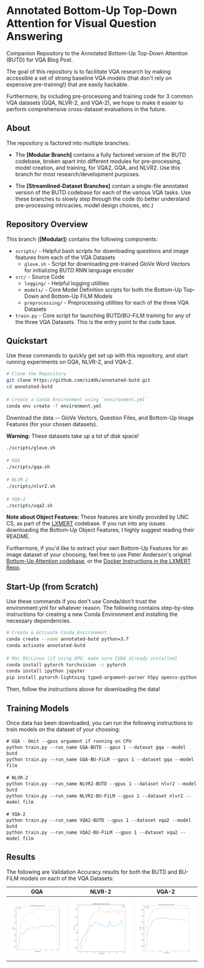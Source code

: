 # Annotated Bottom-Up Top-Down Attention for Visual Question Answering

Companion Repository to the Annotated Bottom-Up Top-Down Attention (BUTD) for VQA Blog Post. 

The goal of this repository is to facilitate VQA research by making accessible a set of strong baseline VQA models 
(that don't rely on expensive pre-training!) that are easily hackable. 

Furthermore, by including pre-processing and training code for 3 common VQA datasets 
(GQA, NLVR-2, and VQA-2), we hope to make it easier to perform comprehensive cross-dataset evaluations in the future.

## About
The repository is factored into multiple branches:
 - The **[Modular Branch]** contains a fully factored version of the BUTD 
   codebase, broken apart into different modules for pre-processing, model creation, and training, for
   VQA2, GQA, and NLVR2. Use this branch for most research/development purposes.
   
 - The **[Streamlined-Dataset Branches]** contain a single-file annotated version of the BUTD codebase 
   for each of the various VQA tasks. Use these branches to slowly step through the code (to better understand 
   pre-processing intricacies, model design choices, etc.)
 
## Repository Overview
This branch (**[Modular]**) contains the following components:

- `scripts/` - Helpful bash scripts for downloading questions and image features from each of the VQA Datasets
    + `glove.sh` - Script for downloading pre-trained GloVe Word Vectors for initializing BUTD RNN language encoder
- `src/` - Source Code
    + `logging/` - Helpful logging utilities
    + `models/` - Core Model Definition scripts for both the Bottom-Up Top-Down and Bottom-Up FiLM Models
    + `preprocessing/` - Preprocessing utilities for each of the three VQA Datasets
- `train.py` - Core script for launching BUTD/BU-FiLM training for any of the three VQA Datasets. This is the entry
               point to the code base.

## Quickstart

Use these commands to quickly get set up with this repository, and start running experiments on GQA, NLVR-2, and VQA-2.

```bash 
# Clone the Repository
git clone https://github.com/siddk/annotated-butd.git
cd annotated-butd

# Create a Conda Environment using `environment.yml`
conda env create -f environment.yml 
```

Download the data -- GloVe Vectors, Question Files, and Bottom-Up Image Features (for your chosen datasets). 

**Warning:** These datasets take up a lot of disk space!

```bash
./scripts/glove.sh

# GQA
./scripts/gqa.sh

# NLVR-2
./scripts/nlvr2.sh

# VQA-2
./scripts/vqa2.sh
```

**Note about Object Features:** These features are kindly provided by UNC CS, as part of the 
[LXMERT](https://github.com/airsplay/lxmert) codebase. If you run into any issues downloading the Bottom-Up Object
Features, I highly suggest reading their README.

Furthermore, if you'd like to extract your own Bottom-Up Features for an image dataset of your choosing, feel free to 
use Peter Anderson's original [Bottom-Up Attention codebase](https://github.com/peteanderson80/bottom-up-attention), or
the [Docker Instructions in the LXMERT Repo](https://github.com/airsplay/lxmert#feature-extraction-with-docker).

## Start-Up (from Scratch)

Use these commands if you don't use Conda/don't trust the environment.yml for whatever reason. The following contains
step-by-step instructions for creating a new Conda Environment and installing the necessary dependencies.

```bash
# Create & Activate Conda Environment
conda create --name annotated-butd python=3.7
conda activate annotated-butd

# Mac OS/Linux (if using GPU, make sure CUDA already installed)
conda install pytorch torchvision -c pytorch
conda install ipython jupyter 
pip install pytorch-lightning typed-argument-parser h5py opencv-python matplotlib
``` 

Then, follow the instructions above for downloading the data!

## Training Models
Once data has been downloaded, you can run the following instructions to train models on the dataset of your choosing:

```
# GQA - Omit --gpus argument if running on CPU
python train.py --run_name GQA-BUTD --gpus 1 --dataset gqa --model butd
python train.py --run_name GQA-BU-FiLM --gpus 1 --dataset gqa --model film

# NLVR-2
python train.py --run_name NLVR2-BUTD --gpus 1 --dataset nlvr2 --model butd
python train.py --run_name NLVR2-BU-FiLM --gpus 1 --dataset nlvr2 --model film

# VQA-2
python train.py --run_name VQA2-BUTD --gpus 1 --dataset vqa2 --model butd
python train.py --run_name VQA2-BU-FiLM --gpus 1 --dataset vqa2 --model film
```
   
## Results

The following are Validation Accuracy results for both the BUTD and BU-FiLM models on each of the VQA Datasets:

GQA                        |  NLVR-2                         | VQA-2
:-------------------------:|:------------------------------:|:------------------------:
![](plots/GQA-val_acc.png)  |  ![](plots/NLVR2-val_acc.png) | ![](plots/VQA2-val_acc.png)
